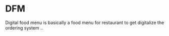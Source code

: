 # DFM
Digital food menu is basically a food menu for restaurant to get digitalize  the ordering system ..
